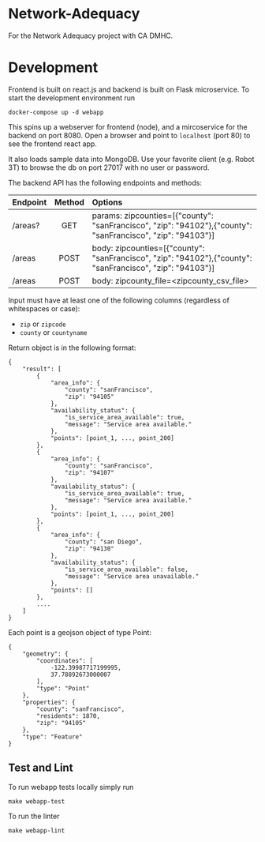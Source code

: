 # Network-Adequacy
For the Network Adequacy project with CA DMHC.


# Development

Frontend is built on react.js and backend is built on Flask microservice. To start the development environment run

    docker-compose up -d webapp

This spins up a webserver for frontend (node), and a mircoservice for the backend on port 8080. Open a browser and point to `localhost` (port 80) to see the frontend react app.

It also loads sample data into MongoDB. Use your favorite client (e.g. Robot 3T) to browse the db on port 27017 with no user or password.

The backend API has the following endpoints and methods:

| Endpoint   |      Method  |  Options |
|----------- |:------------:|:------|
| /areas? 	 |  GET	 		| params: zipcounties=[{"county": "sanFrancisco", "zip": "94102"},{"county": "sanFrancisco", "zip": "94103"}] |
| /areas 	 |  POST	 		| body: zipcounties=[{"county": "sanFrancisco", "zip": "94102"},{"county": "sanFrancisco", "zip": "94103"}] |
| /areas 	 |  POST	 		| body: zipcounty_file=<zipcounty_csv_file> |

Input must have at least one of the following columns (regardless of whitespaces or case):

- `zip` or `zipcode`
- `county` or `countyname`

Return object is in the following format:

	{
	    "result": [
	        {
	            "area_info": {
                    "county": "sanFrancisco",
                    "zip": "94105"
                },
                "availability_status": {
                    "is_service_area_available": true,
                    "message": "Service area available."
                },
	            "points": [point_1, ..., point_200]
            },
            {
                "area_info": {
                    "county": "sanFrancisco",
                    "zip": "94107"
                },
                "availability_status": {
                    "is_service_area_available": true,
                    "message": "Service area available."
                },
                "points": [point_1, ..., point_200]
            },
            {
                "area_info": {
                    "county": "san Diego",
                    "zip": "94130"
                },
                "availability_status": {
                    "is_service_area_available": false,
                    "message": "Service area unavailable."
                },
	            "points": []
	        },
	        ....
	    ]
	}

Each point is a geojson object of type Point:

	{
        "geometry": {
            "coordinates": [
                -122.39987717199995,
                37.78892673000007
            ],
            "type": "Point"
        },
        "properties": {
            "county": "sanFrancisco",
            "residents": 1870,
            "zip": "94105"
        },
        "type": "Feature"
    }

## Test and Lint
To run webapp tests locally simply run

    make webapp-test

To run the linter

    make webapp-lint

